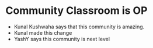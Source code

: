 # Community Classroom is OP

- Kunal Kushwaha says that this community is amazing.
- Kunal made this change
- YashY says this community is next level
